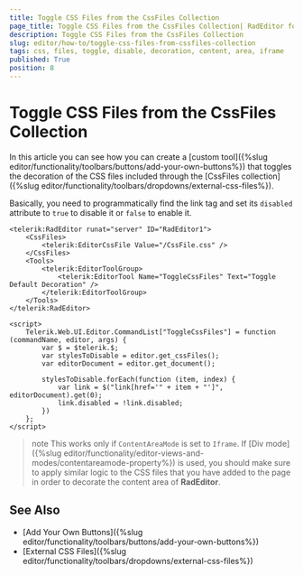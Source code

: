 ```yaml
---
title: Toggle CSS Files from the CssFiles Collection
page_title: Toggle CSS Files from the CssFiles Collection| RadEditor for ASP.NET AJAX Documentation
description: Toggle CSS Files from the CssFiles Collection
slug: editor/how-to/toggle-css-files-from-cssfiles-collection
tags: css, files, toggle, disable, decoration, content, area, iframe
published: True
position: 8
---
```


# Toggle CSS Files from the CssFiles Collection

In this article you can see how you can create a [custom tool]({%slug editor/functionality/toolbars/buttons/add-your-own-buttons%}) that toggles the decoration of the CSS files included through the [CssFiles collection]({%slug editor/functionality/toolbars/dropdowns/external-css-files%}). 

Basically, you need to programmatically find the link tag and set its `disabled` attribute to `true` to disable it or `false` to enable it. 

````ASP.NET
<telerik:RadEditor runat="server" ID="RadEditor1">
    <CssFiles>
        <telerik:EditorCssFile Value="/CssFile.css" />
    </CssFiles>
    <Tools>
        <telerik:EditorToolGroup>
            <telerik:EditorTool Name="ToggleCssFiles" Text="Toggle Default Decoration" />
        </telerik:EditorToolGroup>
    </Tools>
</telerik:RadEditor>

<script>
    Telerik.Web.UI.Editor.CommandList["ToggleCssFiles"] = function (commandName, editor, args) {
        var $ = $telerik.$;
        var stylesToDisable = editor.get_cssFiles();
        var editorDocument = editor.get_document();

        stylesToDisable.forEach(function (item, index) {
            var link = $("link[href='" + item + "']", editorDocument).get(0);
            link.disabled = !link.disabled;
        })
    };
</script>
````

>note This works only if `ContentAreaMode` is set to `Iframe`. If [Div mode]({%slug editor/functionality/editor-views-and-modes/contentareamode-property%}) is used, you should make sure to apply similar logic to the CSS files that you have added to the page in order to decorate the content area of **RadEditor**. 

## See Also

* [Add Your Own Buttons]({%slug editor/functionality/toolbars/buttons/add-your-own-buttons%})
* [External CSS Files]({%slug editor/functionality/toolbars/dropdowns/external-css-files%})